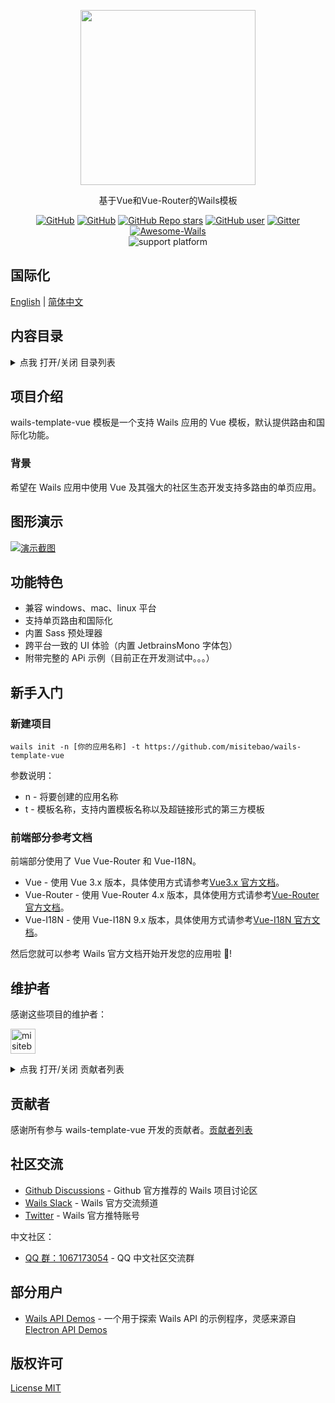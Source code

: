 <p align="center">
  <img src="https://cdn.jsdelivr.net/gh/misitebao/CDN@main/logo/wails-template-vue.png" height="280" />
</p>
<p align="center">
  基于Vue和Vue-Router的Wails模板
</p>
<p align="center">
  <a href="https://github.com/misitebao/standard-repository/blob/main/LICENSE"><img alt="GitHub" src="https://img.shields.io/github/license/misitebao/standard-repository?style=flat-square"/></a>
  <a href="https://github.com/misitebao/standard-repository"><img alt="GitHub" src="https://img.shields.io/badge/Readme--Style-standard--repository-brightgreen?style=flat-square&color=f83500"/></a>
  <a href="https://github.com/misitebao/wails-template-vue"><img alt="GitHub Repo stars" src="https://img.shields.io/github/stars/misitebao/wails-template-vue?style=flat-square"/></a>
  <a href="https://github.com/misitebao"><img alt="GitHub user" src="https://img.shields.io/badge/author-misitebao-brightgreen?style=flat-square"/></a>
  <a href="https://github.com/wailsapp/wails"><img alt="Gitter" src="https://img.shields.io/badge/For-wails-brightgreen?style=flat-square&color=ff3c3c"/></a>
  <a href="https://github.com/misitebao/awesome-wails"><img alt="Awesome-Wails" src="https://cdn.jsdelivr.net/gh/sindresorhus/awesome@main/media/badge-flat.svg"/></a>
  <br/>
  <img alt="support platform" src="https://img.shields.io/badge/support%20platform-win%20%7C%20mac%20%7C%20linux-brightgreen"/>
</p>

<span id="nav-1"></span>

## 国际化

[English](README.md) | [简体中文](README.zh-Hans.md)

<span id="nav-2"></span>

## 内容目录

<details>
  <summary>点我 打开/关闭 目录列表</summary>

- [国际化](#nav-1)
- [内容目录](#nav-2)
- [项目介绍](#nav-3)
  - [官方网站](#nav-3-1)
  - [背景](#nav-3-2)
- [图形演示](#nav-4)
- [功能特色](#nav-5)
- [架构](#nav-6)
- [新手入门](#nav-7)
- [维护者](#nav-8)
- [贡献者](#nav-9)
- [社区交流](#nav-10)
- [部分用户](#nav-11)
- [发布记录](CHANGE.md)
- [捐赠者](#nav-12)
- [赞助商](#nav-13)
- [特别感谢](#nav-14)
- [版权许可](#nav-15)

</details>

<span id="nav-3"></span>

## 项目介绍

wails-template-vue 模板是一个支持 Wails 应用的 Vue 模板，默认提供路由和国际化功能。

<span id="nav-3-1"></span>

<!-- ### 官方网站 -->

<span id="nav-3-2"></span>

### 背景

希望在 Wails 应用中使用 Vue 及其强大的社区生态开发支持多路由的单页应用。

<span id="nav-4"></span>

## 图形演示

[![演示截图](https://cdn.jsdelivr.net/gh/misitebao/CDN@main/preview/wails-template-vue-desktop.png "点击查看gif演示")](https://cdn.jsdelivr.net/gh/misitebao/CDN@main/preview/wails-template-vue.gif)

<span id="nav-5"></span>

## 功能特色

- 兼容 windows、mac、linux 平台
- 支持单页路由和国际化
- 内置 Sass 预处理器
- 跨平台一致的 UI 体验（内置 JetbrainsMono 字体包）
- 附带完整的 APi 示例（目前正在开发测试中。。。）

<span id="nav-6"></span>

<!-- ## 架构 -->

<span id="nav-7"></span>

## 新手入门

### 新建项目

```
wails init -n [你的应用名称] -t https://github.com/misitebao/wails-template-vue
```

参数说明：

- n - 将要创建的应用名称
- t - 模板名称，支持内置模板名称以及超链接形式的第三方模板

### 前端部分参考文档

前端部分使用了 Vue Vue-Router 和 Vue-I18N。

- Vue - 使用 Vue 3.x 版本，具体使用方式请参考[Vue3.x 官方文档](https://v3.vuejs.org/guide/introduction.html)。
- Vue-Router - 使用 Vue-Router 4.x 版本，具体使用方式请参考[Vue-Router 官方文档](https://next.router.vuejs.org/)。
- Vue-I18N - 使用 Vue-I18N 9.x 版本，具体使用方式请参考[Vue-I18N 官方文档](https://vue-i18n.intlify.dev/)。

然后您就可以参考 Wails 官方文档开始开发您的应用啦 🤞!

<span id="nav-8"></span>

## 维护者

感谢这些项目的维护者：

<a href="https://github.com/misitebao"><img src="https://github.com/misitebao.png" width="40" height="40" alt="misitebao" title="misitebao"/></a>

<details>
  <summary>点我 打开/关闭 贡献者列表</summary>

- [米司特包](https://github.com/misitebao) - 项目作者，全栈工程师。

</details>

<span id="nav-9"></span>

## 贡献者

感谢所有参与 wails-template-vue 开发的贡献者。[贡献者列表](https://github.com/misitebao/wails-template-vue/graphs/contributors)

<span id="nav-10"></span>

## 社区交流

- [Github Discussions](https://github.com/wailsapp/wails/discussions) - Github 官方推荐的 Wails 项目讨论区
- [Wails Slack](https://invite.slack.golangbridge.org/) - Wails 官方交流频道
- [Twitter](https://twitter.com/wailsapp) - Wails 官方推特账号

中文社区：

- <a target="_blank" href="https://qm.qq.com/cgi-bin/qm/qr?k=utlUvDwtcNG5knHBLwVdMvG39WeHh7oj&jump_from=webapi">QQ 群：1067173054</a> - QQ 中文社区交流群

<span id="nav-11"></span>

## 部分用户

- [Wails API Demos](https://github.com/misitebao/wails-api-demos) - 一个用于探索 Wails API 的示例程序，灵感来源自 [Electron API Demos](https://github.com/electron/electron-api-demos)

<span id="nav-12"></span>

<!-- ## 捐赠者 -->

<span id="nav-13"></span>

<!-- ## 赞助商 -->

<span id="nav-14"></span>

<!-- ## 特别感谢 -->

<span id="nav-15"></span>

## 版权许可

[License MIT](LICENSE)
